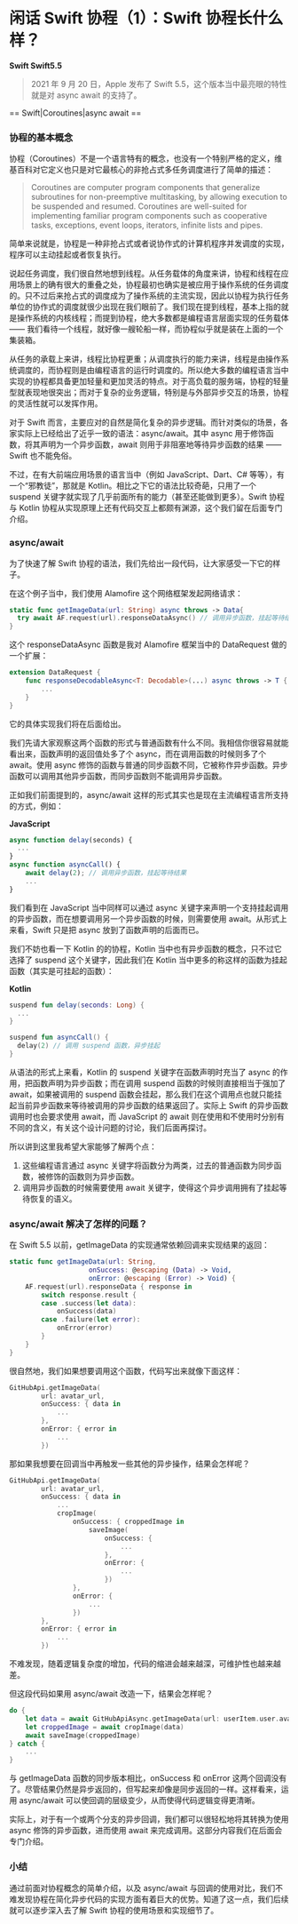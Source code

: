 # 闲话 Swift 协程（1）：Swift 协程长什么样？

**Swift Swift5.5**

> 2021 年 9 月 20 日，Apple 发布了 Swift 5.5，这个版本当中最亮眼的特性就是对 async await 的支持了。

==  Swift|Coroutines|async await ==

<swift-coroutines>

### 协程的基本概念

协程（Coroutines）不是一个语言特有的概念，也没有一个特别严格的定义，维基百科对它定义也只是对它最核心的非抢占式多任务调度进行了简单的描述：

> Coroutines are computer program components that generalize subroutines for non-preemptive multitasking, by allowing execution to be suspended and resumed. Coroutines are well-suited for implementing familiar program components such as cooperative tasks, exceptions, event loops, iterators, infinite lists and pipes.

简单来说就是，协程是一种非抢占式或者说协作式的计算机程序并发调度的实现，程序可以主动挂起或者恢复执行。

说起任务调度，我们很自然地想到线程。从任务载体的角度来讲，协程和线程在应用场景上的确有很大的重叠之处，协程最初也确实是被应用于操作系统的任务调度的。只不过后来抢占式的调度成为了操作系统的主流实现，因此以协程为执行任务单位的协作式的调度就很少出现在我们眼前了。我们现在提到线程，基本上指的就是操作系统的内核线程；而提到协程，绝大多数都是编程语言层面实现的任务载体 —— 我们看待一个线程，就好像一艘轮船一样，而协程似乎就是装在上面的一个集装箱。

从任务的承载上来讲，线程比协程更重；从调度执行的能力来讲，线程是由操作系统调度的，而协程则是由编程语言的运行时调度的。所以绝大多数的编程语言当中实现的协程都具备更加轻量和更加灵活的特点。对于高负载的服务端，协程的轻量型就表现地很突出；而对于复杂的业务逻辑，特别是与外部异步交互的场景，协程的灵活性就可以发挥作用。

对于 Swift 而言，主要应对的自然是简化复杂的异步逻辑。而针对类似的场景，各家实际上已经给出了近乎一致的语法：async/await。其中 async 用于修饰函数，将其声明为一个异步函数，await 则用于非阻塞地等待异步函数的结果 —— Swift 也不能免俗。

不过，在有大前端应用场景的语言当中（例如 JavaScript、Dart、C# 等等），有一个“邪教徒”，那就是 Kotlin。相比之下它的语法比较奇葩，只用了一个 suspend 关键字就实现了几乎前面所有的能力（甚至还能做到更多）。Swift 协程与 Kotlin 协程从实现原理上还有代码交互上都颇有渊源，这个我们留在后面专门介绍。

### async/await

为了快速了解 Swift 协程的语法，我们先给出一段代码，让大家感受一下它的样子。

在这个例子当中，我们使用 Alamofire 这个网络框架发起网络请求：

```swift
static func getImageData(url: String) async throws -> Data{
  try await AF.request(url).responseDataAsync() // 调用异步函数，挂起等待结果
}
```

这个 responseDataAsync 函数是我对 Alamofire 框架当中的 DataRequest 做的一个扩展：

```swift
extension DataRequest {
    func responseDecodableAsync<T: Decodable>(...) async throws -> T {
        ...
    }
}
```

它的具体实现我们将在后面给出。

我们先请大家观察这两个函数的形式与普通函数有什么不同。我相信你很容易就能看出来，函数声明的返回值处多了个 async，而在调用函数的时候则多了个 await。使用 async 修饰的函数与普通的同步函数不同，它被称作异步函数。异步函数可以调用其他异步函数，而同步函数则不能调用异步函数。

正如我们前面提到的，async/await 这样的形式其实也是现在主流编程语言所支持的方式，例如：

**JavaScript**

```javascript
async function delay(seconds) {
  ...
}
async function asyncCall() {
	await delay(2); // 调用异步函数，挂起等待结果
	...
}
```

我们看到在 JavaScript 当中同样可以通过 async 关键字来声明一个支持挂起调用的异步函数，而在想要调用另一个异步函数的时候，则需要使用 await。从形式上来看，Swift 只是把 async 放到了函数声明的后面而已。

我们不妨也看一下 Kotlin 的的协程，Kotlin 当中也有异步函数的概念，只不过它选择了 suspend 这个关键字，因此我们在 Kotlin 当中更多的称这样的函数为挂起函数（其实是可挂起的函数）：

**Kotlin**

```kotlin
suspend fun delay(seconds: Long) {
  ...
}

suspend fun asyncCall() {
  delay(2) // 调用 suspend 函数，异步挂起
}
```

从语法的形式上来看，Kotlin 的 suspend 关键字在函数声明时充当了 async 的作用，把函数声明为异步函数；而在调用 suspend 函数的时候则直接相当于强加了 await，如果被调用的 suspend 函数会挂起，那么我们在这个调用点也就只能挂起当前异步函数来等待被调用的异步函数的结果返回了。实际上 Swift 的异步函数调用时也会要求使用 await，而 JavaScript 的 await 则在使用和不使用时分别有不同的含义，有关这个设计问题的讨论，我们后面再探讨。

所以讲到这里我希望大家能够了解两个点：

1. 这些编程语言通过 async 关键字将函数分为两类，过去的普通函数为同步函数，被修饰的函数则为异步函数。
2. 调用异步函数的时候需要使用 await 关键字，使得这个异步调用拥有了挂起等待恢复的语义。

### async/await 解决了怎样的问题？

在 Swift 5.5 以前，getImageData 的实现通常依赖回调来实现结果的返回：

```swift
static func getImageData(url: String,
                    onSuccess: @escaping (Data) -> Void,
                    onError: @escaping (Error) -> Void) {
    AF.request(url).responseData { response in
        switch response.result {
        case .success(let data):
            onSuccess(data)
        case .failure(let error):
            onError(error)
        }
    }
}
```

很自然地，我们如果想要调用这个函数，代码写出来就像下面这样：

```swift
GitHubApi.getImageData(
        url: avatar_url,
        onSuccess: { data in
            ...
        },
        onError: { error in
            ...
        })
```

那如果我想要在回调当中再触发一些其他的异步操作，结果会怎样呢？

```swift
GitHubApi.getImageData(
        url: avatar_url,
        onSuccess: { data in
            ...
            cropImage(
                onSuccess: { croppedImage in
                    saveImage(
                        onSuccess: {
                            ...
                        },
                        onError: {
                            ...
                        })
                },
                onError: {
                    ...
                })
        },
        onError: { error in
            ...
        })
```

不难发现，随着逻辑复杂度的增加，代码的缩进会越来越深，可维护性也越来越差。

但这段代码如果用 async/await 改造一下，结果会怎样呢？

```swift 
do {
    let data = await GitHubApiAsync.getImageData(url: userItem.user.avatar_url)
    let croppedImage = await cropImage(data)
    await saveImage(croppedImage)
} catch {
    ...
}
```

与 getImageData 函数的同步版本相比，onSuccess 和 onError 这两个回调没有了。尽管结果仍然是异步返回的，但写起来却像是同步返回的一样。这样看来，运用 async/await 可以使回调的层级变少，从而使得代码逻辑变得更清晰。

实际上，对于有一个或两个分支的异步回调，我们都可以很轻松地将其转换为使用 async 修饰的异步函数，进而使用 await 来完成调用。这部分内容我们在后面会专门介绍。

### 小结

通过前面对协程概念的简单介绍，以及 async/await 与回调的使用对比，我们不难发现协程在简化异步代码的实现方面有着巨大的优势。知道了这一点，我们后续就可以逐步深入去了解 Swift 协程的使用场景和实现细节了。